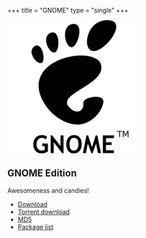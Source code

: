 +++
title = "GNOME"
type = "single"
+++

[![GNOME logo](/img/gnome-logo.png)](http://dl.sabayon.org/stable/Sabayon_Linux_16.11_amd64_GNOME.iso)

## GNOME Edition

Awesomeness and candies!

* [Download](http://dl.sabayon.org/stable/Sabayon_Linux_16.11_amd64_GNOME.iso)
* [Torrent download](http://dl.sabayon.org/stable/Sabayon_Linux_16.11_amd64_GNOME.iso.torrent)
* [MD5](http://dl.sabayon.org/stable/Sabayon_Linux_16.11_amd64_GNOME.iso.md5)
* [Package list](http://dl.sabayon.org/stable/Sabayon_Linux_16.11_amd64_GNOME.iso.pkglist)
